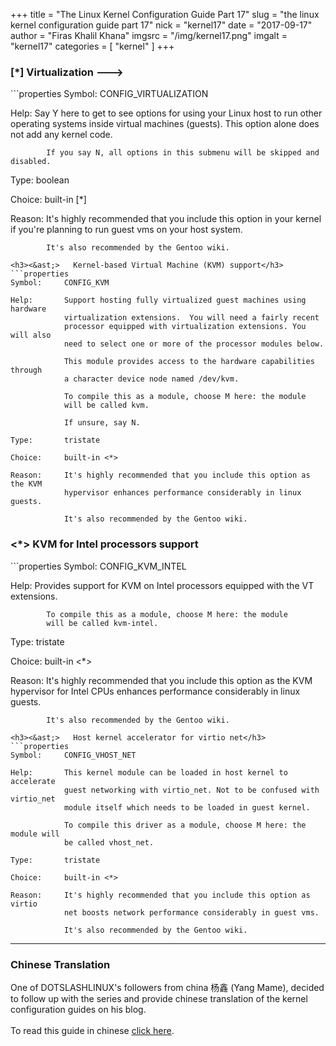 +++
title = "The Linux Kernel Configuration Guide Part 17"
slug = "the linux kernel configuration guide part 17"
nick = "kernel17"
date = "2017-09-17"
author = "Firas Khalil Khana"
imgsrc = "/img/kernel17.png"
imgalt = "kernel17"
categories = [ "kernel" ]
+++
<h3>[&ast;] Virtualization  ---></h3>
```properties
Symbol:     CONFIG_VIRTUALIZATION

Help:       Say Y here to get to see options for using your Linux host to run other
            operating systems inside virtual machines (guests).
            This option alone does not add any kernel code.

            If you say N, all options in this submenu will be skipped and disabled.

Type:       boolean

Choice:     built-in [*]

Reason:     It's highly recommended that you include this option in your kernel
            if you're planning to run guest vms on your host system.

            It's also recommended by the Gentoo wiki.
```
<h3><&ast;>   Kernel-based Virtual Machine (KVM) support</h3>
```properties
Symbol:     CONFIG_KVM

Help:       Support hosting fully virtualized guest machines using hardware
            virtualization extensions.  You will need a fairly recent
            processor equipped with virtualization extensions. You will also
            need to select one or more of the processor modules below.

            This module provides access to the hardware capabilities through
            a character device node named /dev/kvm.

            To compile this as a module, choose M here: the module
            will be called kvm.

            If unsure, say N.

Type:       tristate

Choice:     built-in <*>

Reason:     It's highly recommended that you include this option as the KVM
            hypervisor enhances performance considerably in linux guests.
            
            It's also recommended by the Gentoo wiki.
```
<h3><&ast;>     KVM for Intel processors support</h3>
```properties
Symbol:     CONFIG_KVM_INTEL

Help:       Provides support for KVM on Intel processors equipped with the VT
            extensions.

            To compile this as a module, choose M here: the module
            will be called kvm-intel.

Type:       tristate

Choice:     built-in <*>

Reason:     It's highly recommended that you include this option as the KVM
            hypervisor for Intel CPUs enhances performance considerably in
            linux guests.
            
            It's also recommended by the Gentoo wiki.
```
<h3><&ast;>   Host kernel accelerator for virtio net</h3>
```properties
Symbol:     CONFIG_VHOST_NET

Help:       This kernel module can be loaded in host kernel to accelerate
            guest networking with virtio_net. Not to be confused with virtio_net
            module itself which needs to be loaded in guest kernel.

            To compile this driver as a module, choose M here: the module will
            be called vhost_net.

Type:       tristate

Choice:     built-in <*>

Reason:     It's highly recommended that you include this option as virtio
            net boosts network performance considerably in guest vms.
            
            It's also recommended by the Gentoo wiki.
```
<hr/>
<h3>Chinese Translation</h3>
One of DOTSLASHLINUX's followers from china 杨鑫 (Yang Mame), decided to follow up with the series and provide chinese translation of the kernel configuration guides on his blog.
<br/>
<br/>
To read this guide in chinese <a href="https://blog.yangmame.top/linux%E5%86%85%E6%A0%B8%E9%85%8D%E7%BD%AE%E6%8C%87%E5%8D%97-kernel-hackinglibrary-routines-the-end/" target="_blank">click here</a>.
